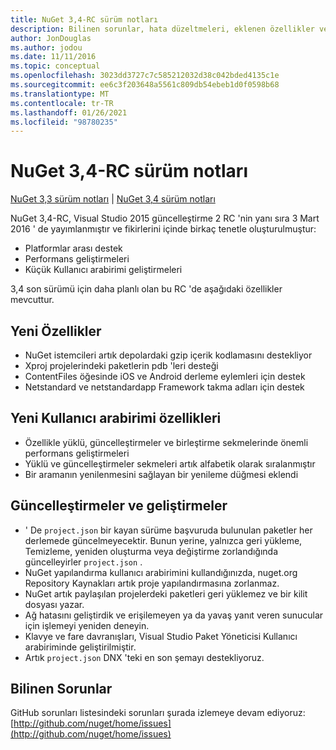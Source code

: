```yaml
---
title: NuGet 3,4-RC sürüm notları
description: Bilinen sorunlar, hata düzeltmeleri, eklenen özellikler ve CCR 'ler dahil olmak üzere NuGet 3,4 RC için sürüm notları.
author: JonDouglas
ms.author: jodou
ms.date: 11/11/2016
ms.topic: conceptual
ms.openlocfilehash: 3023dd3727c7c585212032d38c042bded4135c1e
ms.sourcegitcommit: ee6c3f203648a5561c809db54ebeb1d0f0598b68
ms.translationtype: MT
ms.contentlocale: tr-TR
ms.lasthandoff: 01/26/2021
ms.locfileid: "98780235"
---
```

# <a name="nuget-34-rc-release-notes"></a>NuGet 3,4-RC sürüm notları

[NuGet 3,3 sürüm notları](../release-notes/nuget-3.3.md)  |  [NuGet 3,4 sürüm notları](../release-notes/nuget-3.4.md)

NuGet 3,4-RC, Visual Studio 2015 güncelleştirme 2 RC 'nin yanı sıra 3 Mart 2016 ' de yayımlanmıştır ve fikirlerini içinde birkaç tenetle oluşturulmuştur:

* Platformlar arası destek
* Performans geliştirmeleri
* Küçük Kullanıcı arabirimi geliştirmeleri

3,4 son sürümü için daha planlı olan bu RC 'de aşağıdaki özellikler mevcuttur.

## <a name="new-features"></a>Yeni Özellikler

* NuGet istemcileri artık depolardaki gzip içerik kodlamasını destekliyor
* Xproj projelerindeki paketlerin pdb 'leri desteği
* ContentFiles öğesinde iOS ve Android derleme eylemleri için destek
* Netstandard ve netstandardapp Framework takma adları için destek

## <a name="new-user-interface-features"></a>Yeni Kullanıcı arabirimi özellikleri

* Özellikle yüklü, güncelleştirmeler ve birleştirme sekmelerinde önemli performans geliştirmeleri
* Yüklü ve güncelleştirmeler sekmeleri artık alfabetik olarak sıralanmıştır
* Bir aramanın yenilenmesini sağlayan bir yenileme düğmesi eklendi

## <a name="updates-and-improvements"></a>Güncelleştirmeler ve geliştirmeler

* ' De `project.json` bir kayan sürüme başvuruda bulunulan paketler her derlemede güncelmeyecektir. Bunun yerine, yalnızca geri yükleme, Temizleme, yeniden oluşturma veya değiştirme zorlandığında güncelleyirler `project.json` .
* NuGet yapılandırma kullanıcı arabirimini kullandığınızda, nuget.org Repository Kaynakları artık proje yapılandırmasına zorlanmaz.
* NuGet artık paylaşılan projelerdeki paketleri geri yüklemez ve bir kilit dosyası yazar.
* Ağ hatasını geliştirdik ve erişilemeyen ya da yavaş yanıt veren sunucular için işlemeyi yeniden deneyin.
* Klavye ve fare davranışları, Visual Studio Paket Yöneticisi Kullanıcı arabiriminde geliştirilmiştir.
* Artık `project.json` DNX 'teki en son şemayı destekliyoruz.

## <a name="known-issues"></a>Bilinen Sorunlar

GitHub sorunları listesindeki sorunları şurada izlemeye devam ediyoruz: [http://github.com/nuget/home/issues](http://github.com/nuget/home/issues)